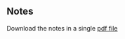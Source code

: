 ## Notes

Download the notes in a single [pdf file](https://raw.githubusercontent.com/csu-fangjun/notes/gh-pages/_static/notes.pdf)
